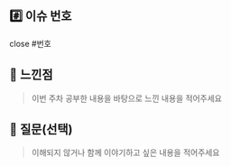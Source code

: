 ## #️⃣ 이슈 번호

close #번호

## 📝 느낀점

> 이번 주차 공부한 내용을 바탕으로 느낀 내용을 적어주세요

## 💬 질문(선택)

> 이해되지 않거나 함께 이야기하고 싶은 내용을 적어주세요

